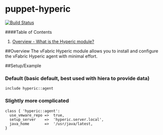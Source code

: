 puppet-hyperic
==============
[![Build Status](https://travis-ci.org/gettyimages/puppet-hyperic.png)](https://travis-ci.org/gettyimages/puppet-hyperic)

####Table of Contents

1. [Overview - What is the Hyperic module?](#overview)


##Overview
The vFabric Hyperic module allows you to install and configure the vFabric Hyperic agent with minimal effort.

##Setup/Example

### Default (basic default, best used with hiera to provide data)

    include hyperic::agent

### Slightly more complicated

    class { 'hyperic::agent':
      use_vmware_repo =>  true,
      setup_server    =>  'hyperic.server.local',
      java_home       =>  '/usr/java/latest,
    }